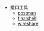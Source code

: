 - 接口工具
  - [postman](document/api_tools/postman.md)
  - [finalshell](document/api_tools/finalshell.md)
  - [wireshare](document/api_tools/wireshare.md)
